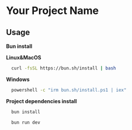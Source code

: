 # Your Project Name

## Usage

**Bun install**

**Linux&MacOS**

```bash
  curl -fsSL https://bun.sh/install | bash
```

**Windows**
```bash
  powershell -c "irm bun.sh/install.ps1 | iex"
```

**Project dependencies install**
```bash
  bun install
```

```bash
  bun run dev
```
